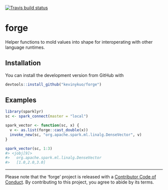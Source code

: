 
[![Travis build
status](https://travis-ci.org/kevinykuo/forge.svg?branch=master)](https://travis-ci.org/kevinykuo/forge)

<!-- README.md is generated from README.Rmd. Please edit that file -->

# forge

Helper functions to mold values into shape for interoperating with other
language runtimes.

## Installation

You can install the development version from GitHub with

``` r
devtools::install_github("kevinykuo/forge")
```

## Examples

``` r
library(sparklyr)
sc <- spark_connect(master = "local")

spark_vector <- function(sc, x) {
  v <- as.list(forge::cast_double(x))
  invoke_new(sc, "org.apache.spark.ml.linalg.DenseVector", v)
}

spark_vector(sc, 1:3)
#> <jobj[9]>
#>   org.apache.spark.ml.linalg.DenseVector
#>   [1.0,2.0,3.0]
```

-----

Please note that the ‘forge’ project is released with a [Contributor
Code of Conduct](.github/CODE_OF_CONDUCT.md). By contributing to this
project, you agree to abide by its terms.
